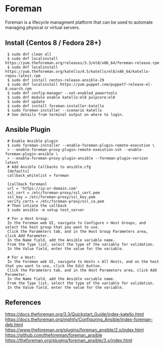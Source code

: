 Foreman
=====

Foreman is a lifecycle managment platform that can be used to automate managing physical or virtual servers. 

Install {Centos 8 / Fedora 28+}
-------------------------------

     $ sudo dnf clean all
     $ sudo dnf localinstall https://yum.theforeman.org/releases/3.3/el8/x86_64/foreman-release.rpm
     $ sudo dnf localinstall https://yum.theforeman.org/katello/4.5/katello/el8/x86_64/katello-repos-latest.rpm
     $ sudo dnf install centos-release-ansible-29
     $ sudo dnf localinstall https://yum.puppet.com/puppet7-release-el-8.noarch.rpm
     $ sudo dnf config-manager --set-enabled powertools
     $ sudo dnf module enable katello:el8 pulpcore:el8
     $ sudo dnf update
     $ sudo dnf install foreman-installer-katello
     $ sudo foreman-installer --scenario katello
     # See details from terminal output on where to login.

Ansible Plugin
--------------

     # Enable Ansible plugin  
     $ sudo foreman-installer --enable-foreman-plugin-remote-execution \  
     > --enable-foreman-proxy-plugin-remote-execution-ssh --enable-foreman-plugin-ansible \ 
     > --enable-foreman-proxy-plugin-ansible --foreman-plugin-version latest 
     # Add Ansible Callbacks to ansible.cfg 
     [defaults] 
     callback_whitelist = foreman 

     [callback_foreman] 
     url = 'https://ip-or-domain.com' 
     ssl_cert = /etc/foreman-proxy/ssl_cert.pem 
     ssl_key = /etc/foreman-proxy/ssl_key.pem 
     verify_certs = /etc/foreman-proxy/ssl_ca.pem 
     # Then intiate the callback 
     $ sudo ansible -m setup test_server 

     # For a Host Group:  
     In the Foreman web UI, navigate to Configure > Host Groups, and select the host group that you want to use.  
     Click the Parameters tab, and in the Host Group Parameters area, click Add Parameter.  
     In the Name field, add the Ansible variable name.  
     From the Type list, select the type of the variable for validation.  
     In the Value field, enter the value for the variable.  

     # For a Host:  
     In the Foreman web UI, navigate to Hosts > All Hosts, and on the host that you want to use, click the Edit button.  
     Click the Parameters tab, and in the Host Parameters area, click Add Parameter.  
     In the Name field, add the Ansible variable name.  
     From the Type list, select the type of the variable for validation.  
     In the Value field, enter the value for the variable.  


References
----------

https://docs.theforeman.org/3.3/Quickstart_Guide/index-katello.html
https://docs.theforeman.org/nightly/Configuring_Ansible/index-foreman-deb.html  
https://www.theforeman.org/plugins/foreman_ansible/2.x/index.html 
https://github.com/theforeman/foreman_ansible 
https://theforeman.org/plugins/foreman_ansible/3.x/index.html 
